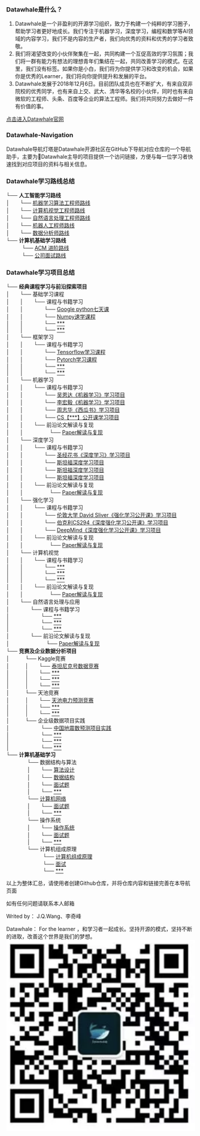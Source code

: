 


### Datawhale是什么？
>
1. Datawhale是一个非盈利的开源学习组织，致力于构建一个纯粹的学习圈子，帮助学习者更好地成长。我们专注于机器学习，深度学习，编程和数学等AI领域的内容学习，我们不是内容的生产者，我们向优秀的资料和优秀的学习者致敬。
2. 我们将渴望改变的小伙伴聚集在一起，共同构建一个互促高效的学习氛围；我们将一群有能力有想法的理想青年们集结在一起，共同改善学习的模式。在这里，我们没有标签。如果你是小白，我们将为你提供学习和改变的机会，如果你是优秀的Learner，我们将向你提供提升和发展的平台。
3. Datawhale发展于2018年12月6日。目前团队成员也在不断扩大，有来自双非院校的优秀同学，也有来自上交、武大、清华等名校的小伙伴，同时也有来自微软的工程师、头条、百度等企业的算法工程师。我们将共同努力去做好一件有价值的事。

[点击进入Datawhale官网](https://datawhale.club/)

### Datawhale-Navigation
Datawhale导航灯塔是Datawhale开源社区在GitHub下导航对应仓库的一个导航助手，主要为Datawhale主导的项目提供一个访问链接，方便与每一位学习者快速找到对应项目的资料与相关信息。

### **Datawhale学习路线总结**     
└── **人工智能学习路线** <br>
│&emsp;&emsp;└── [机器学习算法工程师路线](添加对应仓库链接) <br>
│&emsp;&emsp;└── [计算机视觉工程师路线](添加对应仓库链接) <br>
│&emsp;&emsp;└── [自然语言处理工程师路线](添加对应仓库链接) <br>
│&emsp;&emsp;└── [机器人工程师路线](添加对应仓库链接) <br>
│&emsp;&emsp;└── [数据分析师路线](添加对应仓库链接) <br>
└── **计算机基础学习路线** <br>
&emsp;&emsp;&emsp;└── [ACM 进阶路线](添加对应仓库链接) <br>
&emsp;&emsp;&emsp;└── [公司面试路线](添加对应仓库链接) <br>



### **Datawhale学习项目总结**     
└── **经典课程学习与前沿探索项目** <br>
│&emsp;&emsp;└── 基础学习课程<br>
│&emsp;&emsp;│&emsp;&emsp;└── 课程与书籍学习<br>
│&emsp;&emsp;│&emsp;&emsp;&emsp;&emsp;└── [Google python七天课](添加对应仓库链接)              
│&emsp;&emsp;│&emsp;&emsp;&emsp;&emsp;└── [Numpy速学课程](添加对应仓库链接)    
│&emsp;&emsp;│&emsp;&emsp;&emsp;&emsp;└── [***](添加对应仓库链接)     
│&emsp;&emsp;│&emsp;&emsp;&emsp;&emsp;└── [***](添加对应仓库链接)<br>
│&emsp;&emsp;└── 框架学习<br>
│&emsp;&emsp;│&emsp;&emsp;└── 课程与书籍学习<br>
│&emsp;&emsp;│&emsp;&emsp;&emsp;&emsp;└── [Tensorflow学习课程](添加对应仓库链接)              
│&emsp;&emsp;│&emsp;&emsp;&emsp;&emsp;└── [Pytorch学习课程](添加对应仓库链接)    
│&emsp;&emsp;│&emsp;&emsp;&emsp;&emsp;└── [***](添加对应仓库链接)     
│&emsp;&emsp;│&emsp;&emsp;&emsp;&emsp;└── [***](添加对应仓库链接)<br>
│&emsp;&emsp;└── 机器学习<br>
│&emsp;&emsp;│&emsp;&emsp;└── 课程与书籍学习<br>
│&emsp;&emsp;│&emsp;&emsp;&emsp;&emsp;└── [吴恩达《机器学习》学习项目](添加对应仓库链接)              
│&emsp;&emsp;│&emsp;&emsp;&emsp;&emsp;└── [李宏毅《机器学习》学习项目](添加对应仓库链接)    
│&emsp;&emsp;│&emsp;&emsp;&emsp;&emsp;└── [周志华《西瓜书》学习项目](添加对应仓库链接)     
│&emsp;&emsp;│&emsp;&emsp;&emsp;&emsp;└── [CS【***】公开课学习项目](添加对应仓库链接)<br>
│&emsp;&emsp;│&emsp;&emsp;└── 前沿论文解读与复现<br>
│&emsp;&emsp;│&emsp;&emsp;&emsp;&emsp;&emsp;└── [Paper解读与复现](添加对应仓库链接)<br>
│&emsp;&emsp;└── 深度学习<br>
│&emsp;&emsp;│&emsp;&emsp;└── 课程与书籍学习<br>
│&emsp;&emsp;│&emsp;&emsp;&emsp;&emsp;└──  [圣经花书《深度学习》学习项目](添加对应仓库链接)               
│&emsp;&emsp;│&emsp;&emsp;&emsp;&emsp;└──  [斯坦福深度学习项目](添加对应仓库链接)     
│&emsp;&emsp;│&emsp;&emsp;&emsp;&emsp;└──  [斯坦福深度学习项目](添加对应仓库链接)     
│&emsp;&emsp;│&emsp;&emsp;&emsp;&emsp;└── [斯坦福深度学习项目](添加对应仓库链接) <br>
│&emsp;&emsp;│&emsp;&emsp;└── 前沿论文解读与复现<br>
│&emsp;&emsp;│&emsp;&emsp;&emsp;&emsp;&emsp;└── [Paper解读与复现](添加对应仓库链接)<br>
│&emsp;&emsp;└── 强化学习<br>
│&emsp;&emsp;│&emsp;&emsp;└── 课程与书籍学习<br>
│&emsp;&emsp;│&emsp;&emsp;&emsp;&emsp;└──  [伦敦大学 David Sliver《强化学习公开课》学习项目](https://github.com/Datawhale18/UCL-DeepReinforcementLearning)    
│&emsp;&emsp;│&emsp;&emsp;&emsp;&emsp;└──  [伯克利CS294《深度强化学习公开课》学习项目](添加对应仓库链接)<br>
│&emsp;&emsp;│&emsp;&emsp;&emsp;&emsp;└── [DeepMind《深度强化学习公开课》学习项目](添加对应仓库链接)<br>
│&emsp;&emsp;│&emsp;&emsp;└── 前沿论文解读与复现<br>
│&emsp;&emsp;│&emsp;&emsp;&emsp;&emsp;&emsp;└── [Paper解读与复现](添加对应仓库链接)<br>
│&emsp;&emsp;└── 计算机视觉<br>
│&emsp;&emsp;│&emsp;&emsp;└── 课程与书籍学习<br>
│&emsp;&emsp;│&emsp;&emsp;&emsp;&emsp;└──  [***](添加对应仓库链接)    
│&emsp;&emsp;│&emsp;&emsp;&emsp;&emsp;└──  [***](添加对应仓库链接) <br>
│&emsp;&emsp;│&emsp;&emsp;&emsp;&emsp;└── [***](添加对应仓库链接) <br>
│&emsp;&emsp;│&emsp;&emsp;└── 前沿论文解读与复现<br>
│&emsp;&emsp;│&emsp;&emsp;&emsp;&emsp;&emsp;└── [Paper解读与复现](添加对应仓库链接)<br>
│&emsp;&emsp;└── 自然语言处理与应用<br>
│&emsp;&emsp;&emsp;&emsp;└── 课程与书籍学习<br>
│&emsp;&emsp;&emsp;&emsp;&emsp;&emsp;└──  [***](添加对应仓库链接)    
│&emsp;&emsp;&emsp;&emsp;&emsp;&emsp;└── [***](添加对应仓库链接) <br>
│&emsp;&emsp;&emsp;&emsp;&emsp;&emsp;└──  [***](添加对应仓库链接) <br>
│&emsp;&emsp;&emsp;&emsp;└── 前沿论文解读与复现<br>
│&emsp;&emsp;&emsp;&emsp;&emsp;&emsp;&emsp;└── [Paper解读与复现](添加对应仓库链接)<br>
└── **竞赛及企业数据分析项目** <br>
│&emsp;&emsp;&emsp;└── Kaggle竞赛<br>
│&emsp;&emsp;&emsp;│&emsp;&emsp;└── [泰坦尼克号数据竞赛](添加对应仓库链接)              
│&emsp;&emsp;&emsp;│&emsp;&emsp;└── [***](添加对应仓库链接)    
│&emsp;&emsp;&emsp;│&emsp;&emsp;└──  [***](添加对应仓库链接)    
│&emsp;&emsp;&emsp;│&emsp;&emsp;└── [***](添加对应仓库链接)<br>
│&emsp;&emsp;&emsp;└── 天池竞赛<br>
│&emsp;&emsp;&emsp;│&emsp;&emsp;└──  [天池电力预测竞赛](添加对应仓库链接)              
│&emsp;&emsp;&emsp;│&emsp;&emsp;└──  [***](添加对应仓库链接)    
│&emsp;&emsp;&emsp;│&emsp;&emsp;└──  [***](添加对应仓库链接)<br>
│&emsp;&emsp;&emsp;└── 企业级数据项目实践<br>
│&emsp;&emsp;&emsp;&emsp;&emsp;&emsp;└──  [中国地震数预测项目实践](添加对应仓库链接)              
│&emsp;&emsp;&emsp;&emsp;&emsp;&emsp;└──  [***](添加对应仓库链接)    
│&emsp;&emsp;&emsp;&emsp;&emsp;&emsp;└──  [***](添加对应仓库链接)    
│&emsp;&emsp;&emsp;&emsp;&emsp;&emsp;└──  [***](添加对应仓库链接)<br>
└── **计算机基础学习** <br>
&emsp;&emsp;&emsp;&emsp;└── 数据结构与算法<br>
&emsp;&emsp;&emsp;&emsp;│&emsp;&emsp;└── [算法设计](添加对应仓库链接)              
&emsp;&emsp;&emsp;&emsp;│&emsp;&emsp;└── [数据结构](添加对应仓库链接)    
&emsp;&emsp;&emsp;&emsp;│&emsp;&emsp;└── [面试题](添加对应仓库链接)    
&emsp;&emsp;&emsp;&emsp;│&emsp;&emsp;└── [***](添加对应仓库链接)<br>
&emsp;&emsp;&emsp;&emsp;└──  [计算机网络](添加对应仓库链接)              
&emsp;&emsp;&emsp;&emsp;│&emsp;&emsp;└──  [面试题](添加对应仓库链接)    
&emsp;&emsp;&emsp;&emsp;│&emsp;&emsp;└──  [***](添加对应仓库链接)<br>
&emsp;&emsp;&emsp;&emsp;└── 操作系统<br>
&emsp;&emsp;&emsp;&emsp;│&emsp;&emsp;└──  [操作系统](添加对应仓库链接)              
&emsp;&emsp;&emsp;&emsp;│&emsp;&emsp;└──  [面试题](添加对应仓库链接)    
&emsp;&emsp;&emsp;&emsp;│&emsp;&emsp;└──  [***](添加对应仓库链接)<br>
&emsp;&emsp;&emsp;&emsp;└── 计算机组成原理<br>
&emsp;&emsp;&emsp;&emsp;&emsp;&emsp;&emsp;└──  [计算机组成原理](添加对应仓库链接)              
&emsp;&emsp;&emsp;&emsp;&emsp;&emsp;&emsp;└──  [面试](添加对应仓库链接)       
&emsp;&emsp;&emsp;&emsp;&emsp;&emsp;&emsp;└──  [***](添加对应仓库链接)<br>


以上为整体汇总，请使用者创建Github仓库，并将仓库内容和链接完善在本导航页面

如有任何问题请联系本人邮箱

Writed by： J.Q.Wang、李奇峰

Datawhale： For the learner ，和学习者一起成长。坚持开源的模式，坚持不断的进取，改善这个世界是我们的梦想。
![](assets/markdown-img-paste-20190201171209870.png)

